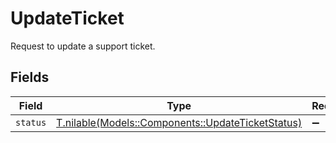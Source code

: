# UpdateTicket

Request to update a support ticket.


## Fields

| Field                                                                                          | Type                                                                                           | Required                                                                                       | Description                                                                                    |
| ---------------------------------------------------------------------------------------------- | ---------------------------------------------------------------------------------------------- | ---------------------------------------------------------------------------------------------- | ---------------------------------------------------------------------------------------------- |
| `status`                                                                                       | [T.nilable(Models::Components::UpdateTicketStatus)](../../models/shared/updateticketstatus.md) | :heavy_minus_sign:                                                                             | N/A                                                                                            |